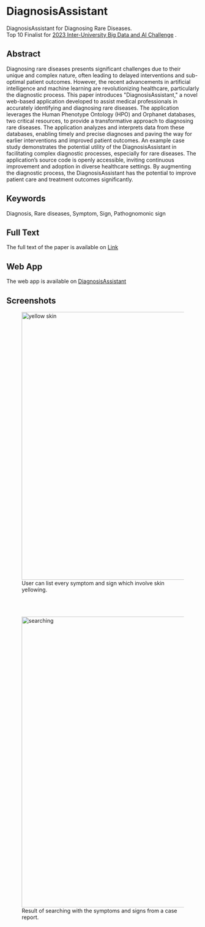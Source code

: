 # DiagnosisAssistant

DiagnosisAssistant for Diagnosing Rare Diseases.<br>
Top 10 Finalist for
[2023 Inter-University Big Data and AI Challenge](https://stemfellowship.org/national-inter-university-big-data-and-ai-challenge-2023)
.


## Abstract

Diagnosing rare diseases presents significant challenges due to their unique and complex nature, often leading to delayed interventions and sub-optimal patient outcomes. However, the recent advancements in artificial intelligence and machine learning are revolutionizing healthcare, particularly the diagnostic process. This paper introduces "DiagnosisAssistant," a novel web-based application developed to assist medical professionals in accurately identifying and diagnosing rare diseases. The application leverages the Human Phenotype Ontology (HPO) and Orphanet databases, two critical resources, to provide a transformative approach to diagnosing rare diseases. The application analyzes and interprets data from these databases, enabling timely and precise diagnoses and paving the way for earlier interventions and improved patient outcomes. An example case study demonstrates the potential utility of the DiagnosisAssistant in facilitating complex diagnostic processes, especially for rare diseases. The application’s source code is openly accessible, inviting continuous improvement and adoption in diverse healthcare settings. By augmenting the diagnostic process, the DiagnosisAssistant has the potential to improve patient care and treatment outcomes significantly.


## Keywords

Diagnosis, Rare diseases, Symptom, Sign, Pathognomonic sign


## Full Text

The full text of the paper is available on [Link](https://drive.google.com/file/d/1mxXw-jE_B7uwObzsk1c88Obkwvcxxts0/view?usp=drive_link)


## Web App

The web app is available on [DiagnosisAssistant](https://diagnosis-assistant-app.uw.r.appspot.com/)


## Screenshots

<figure class="image">
  <img width="700" alt="yellow skin" src="https://github.com/demoronator/Diagnosis-Assistant/assets/6217816/548c9fbc-faa5-4fc9-a909-284ce48bc47f">
  <br>
  <figcaption>User can list every symptom and sign which involve skin yellowing.</figcaption>
</figure>
<br><br>

<figure class="image">
  <img width="760" alt="searching" src="https://github.com/demoronator/Diagnosis-Assistant/assets/6217816/5cdfcc57-9d46-490e-a14b-83263f131dcc">
  <br>
  <figcaption>Result of searching with the symptoms and signs from a case report.</figcaption>
</figure>
